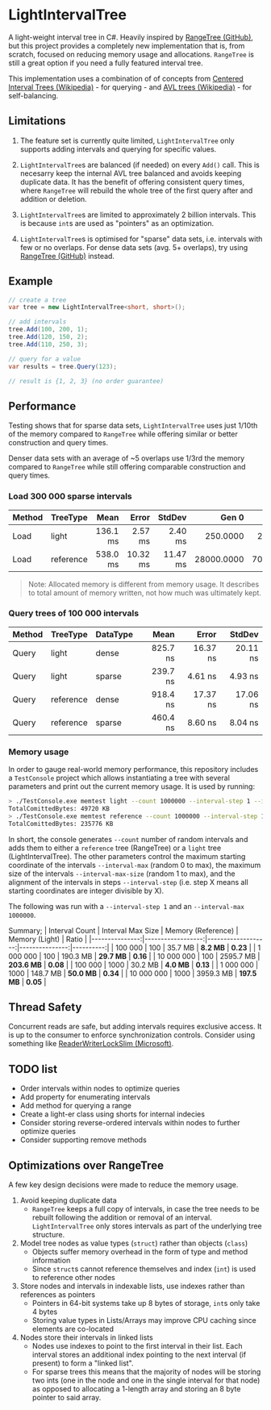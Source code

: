 # LightIntervalTree

A light-weight interval tree in C#. Heavily inspired by [RangeTree (GitHub)](https://github.com/mbuchetics/RangeTree), but this project provides a completely new implementation that is, from scratch, focused on reducing memory usage and allocations. `RangeTree` is still a great option if you need a fully featured interval tree.

This implementation uses a combination of of concepts from [Centered Interval Trees (Wikipedia)](https://en.wikipedia.org/wiki/Interval_tree#Centered_interval_tree) - for querying - and [AVL trees (Wikipedia)](https://en.wikipedia.org/wiki/AVL_tree) - for self-balancing.

## Limitations

1. The feature set is currently quite limited, `LightIntervalTree` only supports adding intervals and querying for specific values.

1. `LightIntervalTree`s are balanced (if needed) on every `Add()` call. This is necesarry keep the internal AVL tree balanced and avoids keeping duplicate data. It has the benefit of offering consistent query times, where `RangeTree` will rebuild the whole tree of the first query after and addition or deletion.

1. `LightIntervalTree`s are limited to approximately 2 billion intervals. This is because `int`s are used as "pointers" as an optimization.

1. `LightIntervalTree`s is optimised for "sparse" data sets, i.e. intervals with few or no overlaps. For dense data sets (avg. 5+ overlaps), try using [RangeTree (GitHub)](https://github.com/mbuchetics/RangeTree) instead.

## Example

```csharp
// create a tree
var tree = new LightIntervalTree<short, short>();

// add intervals
tree.Add(100, 200, 1);
tree.Add(120, 150, 2);
tree.Add(110, 250, 3);

// query for a value
var results = tree.Query(123);

// result is {1, 2, 3} (no order guarantee)
```

## Performance

Testing shows that for sparse data sets, `LightIntervalTree` uses just 1/10th of the memory compared to `RangeTree` while offering similar or better construction and query times.

Denser data sets with an average of ~5 overlaps use 1/3rd the memory compared to `RangeTree` while still offering comparable construction and query times.

### Load 300 000 sparse intervals

| Method |  TreeType |     Mean |    Error |   StdDev |      Gen 0 |     Gen 1 |     Gen 2 | Allocated |
|------- |---------- |---------:|---------:|---------:|-----------:|----------:|----------:|----------:|
|   Load |     light | 136.1 ms |  2.57 ms |  2.40 ms |   250.0000 |  250.0000 |  250.0000 |     48 MB |
|   Load | reference | 538.0 ms | 10.32 ms | 11.47 ms | 28000.0000 | 7000.0000 | 2000.0000 |    623 MB |

> Note: Allocated memory is different from memory usage. It describes to total amount of memory written, not how much was ultimately kept.

###  Query trees of 100 000 intervals

| Method |  TreeType |   DataType |     Mean |    Error |   StdDev |
|------- |---------- |----------- |---------:|---------:|---------:|
|  Query |     light |      dense | 825.7 ns | 16.37 ns | 20.11 ns |
|  Query |     light |     sparse | 239.7 ns |  4.61 ns |  4.93 ns |
|  Query | reference |      dense | 918.4 ns | 17.37 ns | 17.06 ns |
|  Query | reference |     sparse | 460.4 ns |  8.60 ns |  8.04 ns |

### Memory usage

In order to gauge real-world memory performance, this repository includes a `TestConsole` project which allows instantiating a tree with several parameters and print out the current memory usage. It is used by running:

```sh
> ./TestConsole.exe memtest light --count 1000000 --interval-step 1 --interval-max 10000 --interval-max-size 2000
TotalComittedBytes: 49720 KB
> ./TestConsole.exe memtest reference --count 1000000 --interval-step 1 --interval-max 10000 --interval-max-size 2000
TotalComittedBytes: 235776 KB
```

In short, the console generates `--count` number of random intervals and adds them to either a `reference` tree (RangeTree) or a `light` tree (LightIntervalTree). The other parameters control the maximum starting coordinate of the intervals `--interval-max` (random 0 to max), the maximum size of the intervals `--interval-max-size` (random 1 to max), and the alignment of the intervals in steps `--interval-step` (i.e. step X means all starting coordinates are integer divisible by X).

The following was run with a `--interval-step 1` and an `--interval-max 1000000`.

Summary;
| Interval Count | Interval Max Size | Memory (Reference) | Memory (Light) |     Ratio |
|---------------:|------------------:|-------------------:|---------------:|----------:|
|        100 000 |               100 |            35.7 MB |     **8.2 MB** |  **0.23** |
|      1 000 000 |               100 |           190.3 MB |    **29.7 MB** |  **0.16** |
|     10 000 000 |               100 |          2595.7 MB |   **203.6 MB** |  **0.08** |
|        100 000 |              1000 |            30.2 MB |     **4.0 MB** |  **0.13** |
|      1 000 000 |              1000 |           148.7 MB |    **50.0 MB** |  **0.34** |
|     10 000 000 |              1000 |          3959.3 MB |   **197.5 MB** |  **0.05** |

## Thread Safety

Concurrent reads are safe, but adding intervals requires exclusive access. It is up to the consumer to enforce synchronization controls. Consider using something like [ReaderWriterLockSlim (Microsoft)](https://docs.microsoft.com/en-us/dotnet/api/system.threading.readerwriterlockslim).

## TODO list

* Order intervals within nodes to optimize queries
* Add property for enumerating intervals
* Add method for querying a range
* Create a light-er class using shorts for internal indecies
* Consider storing reverse-ordered intervals within nodes to further optimize queries
* Consider supporting remove methods

## Optimizations over RangeTree

A few key design decisions were made to reduce the memory usage.

1. Avoid keeping duplicate data
    * `RangeTree` keeps a full copy of intervals, in case the tree needs to be rebuilt following the addition or removal of an interval. `LightIntervalTree` only stores intervals as part of the underlying tree structure.
1. Model tree nodes as value types (`struct`) rather than objects (`class`)
    * Objects suffer memory overhead in the form of type and method information
    * Since `struct`s cannot reference themselves and index (`int`) is used to reference other nodes
1. Store nodes and intervals in indexable lists, use indexes rather than references as pointers
    * Pointers in 64-bit systems take up 8 bytes of storage, `int`s only take 4 bytes
    * Storing value types in Lists/Arrays may improve CPU caching since elements are co-located
1. Nodes store their intervals in linked lists
    * Nodes use indexes to point to the first interval in their list. Each interval stores an additional index pointing to the next interval (if present) to form a "linked list".
    * For sparse trees this means that the majority of nodes will be storing two ints (one in the node and one in the single interval for that node) as opposed to allocating a 1-length array and storing an 8 byte pointer to said array.
